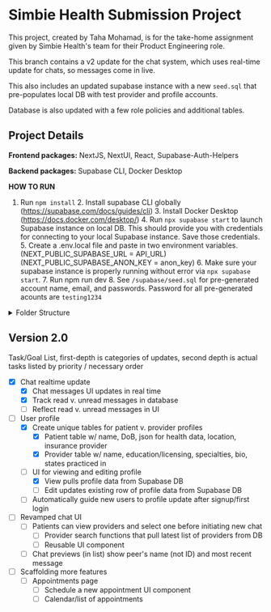 # Simbie Health Submission Project

This project, created by Taha Mohamad, is for the take-home assignment given by Simbie Health's team for their Product Engineering role.

This branch contains a v2 update for the chat system, which uses real-time update for chats, so messages come in live.

This also includes an updated supabase instance with a new `seed.sql` that pre-populates local DB with test provider and profile accounts.

Database is also updated with a few role policies and additional tables.

## Project Details

**Frontend packages:** NextJS, NextUI, React, Supabase-Auth-Helpers

**Backend packages:** Supabase CLI, Docker Desktop

**HOW TO RUN**
1. Run `npm install`
    2. Install supabase CLI globally (https://supabase.com/docs/guides/cli)
    3. Install Docker Desktop (https://docs.docker.com/desktop/)
    4. Run `npx supabase start` to launch Supabase instance on local DB. This should provide you with credentials for connecting to your local Supabase instance. Save those credentials.
    5. Create a .env.local file and paste in two environment variables. (NEXT_PUBLIC_SUPABASE_URL = API_URL) (NEXT_PUBLIC_SUPABASE_ANON_KEY = anon_key)
    6. Make sure your supabase instance is properly running without error via `npx supabase start`.
    7. Run npm run dev
    8. See `/supabase/seed.sql` for pre-generated account name, email, and passwords. Password for all pre-generated acounts are `testing1234`

<details>
<summary>Folder Structure</summary>
<ul>
    <li>
    <details><summary><code>/app</code></summary>
    <ul>
        <li><code>/auth</code> <em>NOT A PAGE</em>
            <ul>
                <li><code>callback</code>: api route used for supabase-auth via magic-links or verification links/codes</li>
                <li><code>signout</code>: api route used for supabase logout</li>
            </ul>
        </li>
        <li><code>/components</code> <em>NOT A PAGE</em>
            <ul>
                <li>Reusable UI components for chat, navbar, and signup/login</li>
            </ul>
        </li>
        <li><code>/patient</code>
            <ul>
                <li>Protected pages for patient UI. Homepage features dashboard, has subsequent pages like /messages</li>
            </ul>
        </li>
        <li><code>/provider</code>
            <ul>
                <li>Protected pages for provider UI. Homepage features dashboard, has subsequent pages like /messages</li>
            </ul>
        </li>
        <li><code>/signin</code>
            <ul>
                <li>Single page portal for providers and patients to signup/login</li>
            </ul>
        </li>
        <li><code>utils</code> <em>NOT A PAGE</em>
            <ul>
                <li>Server-sided functions for interacting with Supabase, categorized by product function (i.e. account.tsx, chat_utils.tsx)</li>
            </ul>
        </li>
    </ul>
    </details>
    </li>
    <li><code>/supabase</code>: All configs for running supabase instance locally **(you shouldn't have to touch this)**</li>
    <li><code>/types</code>: Types from supabase database **(you shouldn't have to touch this)**</li>
    <li><code>middleware.ts</code>: verifies user auth before page-load and redirects accordingly, standard with NextJS</li>
</ul>
</details>

## Version 2.0

Task/Goal List, first-depth is categories of updates, second depth is actual tasks listed by priority / necessary order

- [x] Chat realtime update
  - [x] Chat messages UI updates in real time
  - [x] Track read v. unread messages in database
  - [ ] Reflect read v. unread messages in UI
- [ ] User profile
  - [x] Create unique tables for patient v. provider profiles
    - [x] Patient table w/ name, DoB, json for health data, location, insurance provider
    - [x] Provider table w/ name, education/licensing, specialties, bio, states practiced in
  - [ ] UI for viewing and editing profile
    - [x] View pulls profile data from Supabase DB
    - [ ] Edit updates existing row of profile data from Supabase DB
  - [ ] Automatically guide new users to profile update after signup/first login
- [ ] Revamped chat UI
  - [ ] Patients can view providers and select one before initiating new chat
    - [ ] Provider search functions that pull latest list of providers from DB
    - [ ] Reusable UI component
  - [ ] Chat previews (in list) show peer's name (not ID) and most recent message
- [ ] Scaffolding more features
  - [ ] Appointments page
    - [ ] Schedule a new appointment UI component
    - [ ] Calendar/list of appointments
